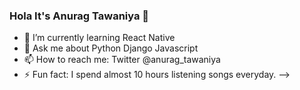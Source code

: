 ### Hola It's Anurag Tawaniya 👋

- 🌱 I’m currently learning React Native
- 💬 Ask me about Python Django Javascript
- 📫 How to reach me: Twitter @anurag_tawaniya
- ⚡ Fun fact: I spend almost 10 hours listening songs everyday.
-->
